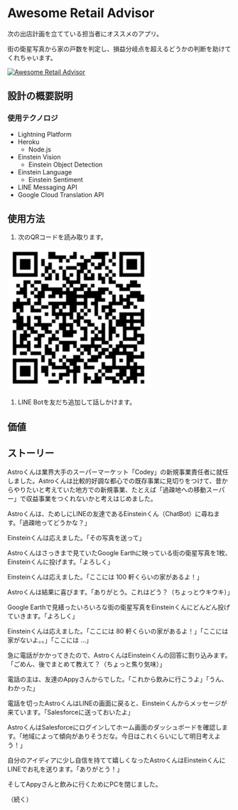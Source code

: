 # Awesome Retail Advisor
次の出店計画を立てている担当者にオススメのアプリ。

街の衛星写真から家の戸数を判定し、損益分岐点を超えるどうかの判断を助けてくれちゃいます。

[![Awesome Retail Advisor](http://img.youtube.com/vi/j8yGRI1-g_I/0.jpg)](https://www.youtube.com/watch?v=j8yGRI1-g_I)

## 設計の概要説明

### 使用テクノロジ
- Lightning Platform
- Heroku
    - Node.js
- Einstein Vision
    - Einstein Object Detection
- Einstein Language
    - Einstein Sentiment
- LINE Messaging API
- Google Cloud Translation API

## 使用方法
1. 次のQRコードを読み取ります。

![Awesome Retail Adv.](https://github.com/takahitomiyamoto/kitchen-sink-line-bot/blob/master/uploaded/QR.png "Awesome Retail Adv.")

1. LINE Botを友だち追加して話しかけます。

## 価値


## ストーリー
Astroくんは業界大手のスーパーマーケット「Codey」の新規事業責任者に就任しました。Astroくんは比較的好調な都心での既存事業に見切りをつけて、昔からやりたいと考えていた地方での新規事業、たとえば「過疎地への移動スーパー」で収益事業をつくれないかと考えはじめました。

Astroくんは、ためしにLINEの友達であるEinsteinくん（ChatBot）に尋ねます。「過疎地ってどうかな？」

Einsteinくんは応えました。「その写真を送って」

Astroくんはさっきまで見ていたGoogle Earthに映っている街の衛星写真を1枚、Einsteinくんに投げます。「よろしく」

Einsteinくんは応えました。「ここには 100 軒くらいの家があるよ！」

Astroくんは結果に喜びます。「ありがとう。これはどう？（ちょっとウキウキ）」

Google Earthで見繕ったいろいろな街の衛星写真をEinsteinくんにどんどん投げていきます。「よろしく」

Einsteinくんは応えました。「ここには 80 軒くらいの家があるよ！」「ここには家がないよ。。」「ここには ...」

急に電話がかかってきたので、AstroくんはEinsteinくんの回答に割り込みます。「ごめん、後でまとめて教えて？（ちょっと焦り気味）」

電話の主は、友達のAppyさんからでした。「これから飲みに行こうよ」「うん、わかった」

電話を切ったAstroくんはLINEの画面に戻ると、Einsteinくんからメッセージが来ています。「Salesforceに送っておいたよ」

AstroくんはSalesforceにログインしてホーム画面のダッシュボードを確認します。「地域によって傾向がありそうだな。今日はこれくらいにして明日考えよう！」

自分のアイディアに少し自信を持てて嬉しくなったAstroくんはEinsteinくんにLINEでお礼を送ります。「ありがとう！」

そしてAppyさんと飲みに行くためにPCを閉じました。

（続く）